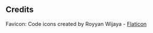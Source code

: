 ## Credits

Favicon: Code icons created by Royyan Wijaya - [Flaticon](https://www.flaticon.com/free-icons/code)
